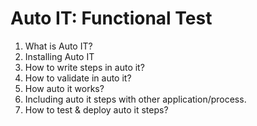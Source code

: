 # Auto IT: Functional Test
1. What is Auto IT?
2. Installing Auto IT
3. How to write steps in auto it?
4. How to validate in auto it?
5. How auto it works?
7. Including auto it steps with other application/process. 
8. How to test & deploy auto it steps? 
